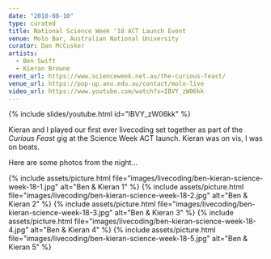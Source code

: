 ```yaml
---
date: "2018-08-10"
type: curated
title: National Science Week '18 ACT Launch Event
venue: Molo Bar, Australian National University
curator: Dan McCusker
artists:
  - Ben Swift
  - Kieran Browne
event_url: https://www.scienceweek.net.au/the-curious-feast/
venue_url: https://pop-up.anu.edu.au/contact/molo-live
video_url: https://www.youtube.com/watch?v=IBVY_zW06kk
---
```


{% include slides/youtube.html id="IBVY_zW06kk" %}

Kieran and I played our first ever livecoding set together as part of the
_Curious Feast_ gig at the Science Week ACT launch. Kieran was on vis, I was on
beats.

Here are some photos from the night...

{% include assets/picture.html file="images/livecoding/ben-kieran-science-week-18-1.jpg" alt="Ben & Kieran 1" %}
{% include assets/picture.html file="images/livecoding/ben-kieran-science-week-18-2.jpg" alt="Ben & Kieran 2" %}
{% include assets/picture.html file="images/livecoding/ben-kieran-science-week-18-3.jpg" alt="Ben & Kieran 3" %}
{% include assets/picture.html file="images/livecoding/ben-kieran-science-week-18-4.jpg" alt="Ben & Kieran 4" %}
{% include assets/picture.html file="images/livecoding/ben-kieran-science-week-18-5.jpg" alt="Ben & Kieran 5" %}
